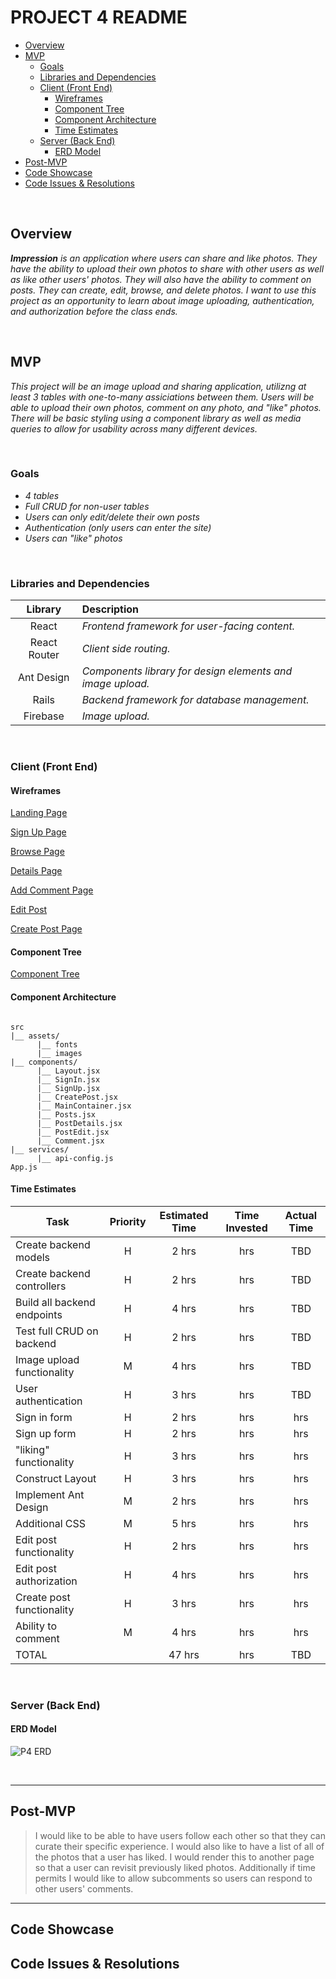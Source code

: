 # PROJECT 4 README <!-- omit in toc -->

- [Overview](#overview)
- [MVP](#mvp)
  - [Goals](#goals)
  - [Libraries and Dependencies](#libraries-and-dependencies)
  - [Client (Front End)](#client-front-end)
    - [Wireframes](#wireframes)
    - [Component Tree](#component-tree)
    - [Component Architecture](#component-architecture)
    - [Time Estimates](#time-estimates)
  - [Server (Back End)](#server-back-end)
    - [ERD Model](#erd-model)
- [Post-MVP](#post-mvp)
- [Code Showcase](#code-showcase)
- [Code Issues & Resolutions](#code-issues--resolutions)

<br>

## Overview

_**Impression** is an application where users can share and like photos. They have the ability to upload their own photos to share with other users as well as like other users' photos. They will also have the ability to comment on posts. They can create, edit, browse, and delete photos. I want to use this project as an opportunity to learn about image uploading, authentication, and authorization before the class ends._


<br>

## MVP

_This project will be an image upload and sharing application, utilizng at least 3 tables with one-to-many assiciations between them. Users will be able to upload their own photos, comment on any photo, and "like" photos. There will be basic styling using a component library as well as media queries to allow for usability across many different devices._

<br>

### Goals

- _4 tables_
- _Full CRUD for non-user tables_
- _Users can only edit/delete their own posts_
- _Authentication (only users can enter the site)_
- _Users can "like" photos_


<br>

### Libraries and Dependencies


|     Library      | Description                                |
| :--------------: | :----------------------------------------- |
|      React       | _Frontend framework for user-facing content._ |
|   React Router   | _Client side routing._ |
|     Ant Design   | _Components library for design elements and image upload._ |
|       Rails      | _Backend framework for database management._ |
|     Firebase     | _Image upload._ |

<br>

### Client (Front End)

#### Wireframes


[Landing Page](https://user-images.githubusercontent.com/19270116/116118090-96bf2280-a682-11eb-9245-0648911f876c.png)

[Sign Up Page](https://user-images.githubusercontent.com/19270116/116118167-a76f9880-a682-11eb-95d9-b8e30f2d0ce7.png)

[Browse Page](https://user-images.githubusercontent.com/19270116/116118249-b5bdb480-a682-11eb-9bff-31c19ddf64a1.png)

[Details Page](https://user-images.githubusercontent.com/19270116/116118295-bfdfb300-a682-11eb-91cd-fe3b2485dfcb.png)

[Add Comment Page](https://user-images.githubusercontent.com/19270116/116118359-d128bf80-a682-11eb-8eea-557f00919a29.png)

[Edit Post](https://user-images.githubusercontent.com/19270116/116118393-dd148180-a682-11eb-8080-f4057fbb6644.png)

[Create Post Page](https://user-images.githubusercontent.com/19270116/116118415-e6055300-a682-11eb-9e1a-704a2096757f.png)


#### Component Tree

[Component Tree](https://user-images.githubusercontent.com/19270116/116121017-cc193f80-a685-11eb-8176-bee0138446ab.png)

#### Component Architecture

``` structure

src
|__ assets/
      |__ fonts
      |__ images
|__ components/
      |__ Layout.jsx
      |__ SignIn.jsx
      |__ SignUp.jsx
      |__ CreatePost.jsx
      |__ MainContainer.jsx
      |__ Posts.jsx
      |__ PostDetails.jsx
      |__ PostEdit.jsx
      |__ Comment.jsx
|__ services/
      |__ api-config.js
App.js

```

#### Time Estimates

| Task                | Priority | Estimated Time | Time Invested | Actual Time |
| ------------------- | :------: | :------------: | :-----------: | :---------: |
| Create backend models |    H     |     2 hrs      |      hrs     |     TBD     |
| Create backend controllers |    H     |     2 hrs      |      hrs     |     TBD     |
| Build all backend endpoints |    H     |     4 hrs      |      hrs     |     TBD     |
| Test full CRUD on backend |    H     |     2 hrs      |      hrs     |     TBD     |
| Image upload functionality |    M     |     4 hrs      |      hrs     |     TBD     |
| User authentication |    H     |     3 hrs      |      hrs     |     TBD     |
| Sign in form    |    H     |     2 hrs      |      hrs     |     hrs    |
| Sign up form    |    H     |     2 hrs      |      hrs     |     hrs    |
| "liking" functionality    |    H     |     3 hrs      |      hrs     |     hrs    |
| Construct Layout    |    H     |     3 hrs      |      hrs     |     hrs    |
| Implement Ant Design    |    M     |     2 hrs      |      hrs     |     hrs    |
| Additional CSS    |    M     |     5 hrs      |      hrs     |     hrs    |
| Edit post functionality    |    H     |     2 hrs      |      hrs     |     hrs    |
| Edit post authorization    |    H     |     4 hrs      |      hrs     |     hrs    |
| Create post functionality    |    H     |     3 hrs      |      hrs     |     hrs    |
| Ability to comment    |    M     |     4 hrs      |      hrs     |     hrs    |
| TOTAL               |          |     47 hrs      |      hrs     |     TBD     |


<br>

### Server (Back End)

#### ERD Model
![P4 ERD](https://user-images.githubusercontent.com/19270116/116092842-c44ca180-a66b-11eb-8526-efd5029af39f.png)

<br>

***

## Post-MVP

> I would like to be able to have users follow each other so that they can curate their specific experience. I would also like to have a list of all of the photos that a user has liked. I would render this to another page so that a user can revisit previously liked photos. Additionally if time permits I would like to allow subcomments so users can respond to other users' comments.

***

## Code Showcase



## Code Issues & Resolutions


